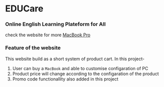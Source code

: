 # EDUCare
### Online English Learning Plateform for All

check the website for more [MacBook Pro](https://macbook-pro-shakilkhan.netlify.app/)

### Feature of the website
This website build as a short system of product cart. In this project- 

1. User can buy a `MacBook` and able to customise configaration of PC 
2. Product price will change according to the configaration of the product
3. Promo code functionallity also added in this project
